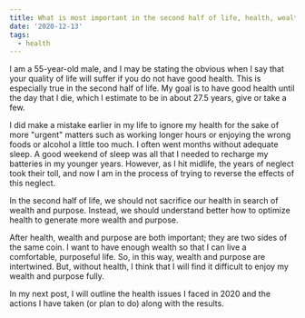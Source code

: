 ```yaml
---
title: What is most important in the second half of life, health, wealth, or purpose?
date: '2020-12-13'
tags:
  - health
---
```

I am a 55-year-old male, and I may be stating the obvious when I say that your quality of life will suffer if you do not have good health. This is especially true in the second half of life. My goal is to have good health until the day that I die, which I estimate to be in about 27.5 years, give or take a few.

I did make a mistake earlier in my life to ignore my health for the sake of more "urgent" matters such as working longer hours or enjoying the wrong foods or alcohol a little too much. I often went months without adequate sleep. A good weekend of sleep was all that I needed to recharge my batteries in my younger years. However, as I hit midlife, the years of neglect took their toll, and now I am in the process of trying to reverse the effects of this neglect.

In the second half of life, we should not sacrifice our health in search of wealth and purpose. Instead, we should understand better how to optimize health to generate more wealth and purpose.

After health, wealth and purpose are both important; they are two sides of the same coin. I want to have enough wealth so that I can live a comfortable, purposeful life. So, in this way, wealth and purpose are intertwined. But, without health, I think that I will find it difficult to enjoy my wealth and purpose fully.

In my next post, I will outline the health issues I faced in 2020 and the actions I have taken (or plan to do) along with the results.
